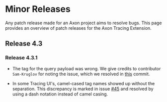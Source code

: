 # Minor Releases

Any patch release made for an Axon project aims to resolve bugs.
This page provides an overview of patch releases for the Axon Tracing Extension.

## Release 4.3

### Release 4.3.1

* The tag for the query payload was wrong.
  We give credits to contributor `Sam-Kruglov` for noting the issue, which we resolved in [this](https://github.com/AxonFramework/extension-tracing/commit/72c8b15fec144c62fe6115d4993d60ab93ecee07) commit.

* In some Tracing UI's, camel-cased tag names showed up without the separation.
  This discrepancy is marked in issue [#45](https://github.com/AxonFramework/extension-tracing/issues/45) and resolved by using a dash notation instead of camel casing.
 